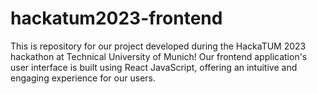 # hackatum2023-frontend
This is repository for our project developed during the HackaTUM 2023 hackathon at Technical University of Munich! Our frontend application's user interface is built using React JavaScript, offering an intuitive and engaging experience for our users.
